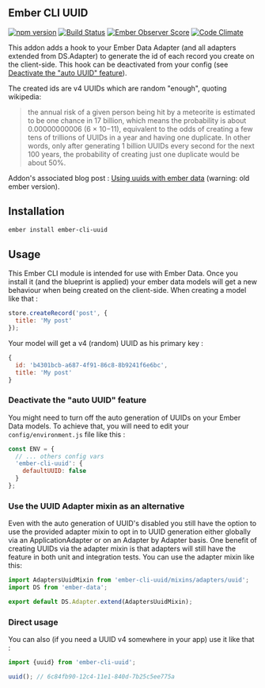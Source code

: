 ## Ember CLI UUID

[![npm version](https://badge.fury.io/js/ember-cli-uuid.svg)](https://badge.fury.io/js/ember-cli-uuid)
[![Build Status](https://travis-ci.org/thaume/ember-cli-uuid.svg?branch=master)](https://travis-ci.org/thaume/ember-cli-uuid)
[![Ember Observer Score](http://emberobserver.com/badges/ember-cli-uuid.svg)](http://emberobserver.com/addons/ember-cli-uuid)
[![Code Climate](https://codeclimate.com/github/thaume/ember-cli-uuid/badges/gpa.svg)](https://codeclimate.com/github/thaume/ember-cli-uuid)

This addon adds a hook to your Ember Data Adapter (and all adapters extended from DS.Adapter) to generate the id of each record you create on the client-side. This hook can be deactivated from your config (see [Deactivate the "auto UUID" feature](#deactivate-the-auto-uuid-feature)).

The created ids are v4 UUIDs which are random "enough", quoting wikipedia:

> the annual risk of a given person being hit by a meteorite is estimated to be one chance in 17 billion, which means the probability is about 0.00000000006 (6 × 10−11), equivalent to the odds of creating a few tens of trillions of UUIDs in a year and having one duplicate. In other words, only after generating 1 billion UUIDs every second for the next 100 years, the probability of creating just one duplicate would be about 50%.

Addon's associated blog post : [Using uuids with ember data](http://thau.me/2015/01/using-uuids-with-ember-data) (warning: old ember version).

## Installation

```bash
ember install ember-cli-uuid
```

## Usage

This Ember CLI module is intended for use with Ember Data. Once you install it (and the blueprint is applied) your ember data models will get a new behaviour when being created on the client-side. When creating a model like that :

```javascript
store.createRecord('post', {
  title: 'My post'
});
```

Your model will get a v4 (random) UUID as his primary key :

```javascript
{
  id: 'b4301bcb-a687-4f91-86c8-8b9241f6e6bc',
  title: 'My post'
}
```

### Deactivate the "auto UUID" feature
You might need to turn off the auto generation of UUIDs on your Ember Data models. To achieve that, you will need to edit your `config/environment.js` file like this :

```javascript
const ENV = {
  // ... others config vars
  'ember-cli-uuid': {
    defaultUUID: false
  }
};
```

### Use the UUID Adapter mixin as an alternative
Even with the auto generation of UUID's disabled you still have the option to use the provided adapter mixin to 
opt in to UUID generation either globally via an ApplicationAdapter or on an Adapter by Adapter basis. One benefit of 
creating UUIDs via the adapter mixin is that adapters will still have the feature in both unit and integration tests. 
You can use the adapter mixin like this:

```javascript
import AdaptersUuidMixin from 'ember-cli-uuid/mixins/adapters/uuid';
import DS from 'ember-data';

export default DS.Adapter.extend(AdaptersUuidMixin);
```

### Direct usage
You can also (if you need a UUID v4 somewhere in your app) use it like that :

```javascript
import {uuid} from 'ember-cli-uuid';

uuid(); // 6c84fb90-12c4-11e1-840d-7b25c5ee775a
```
